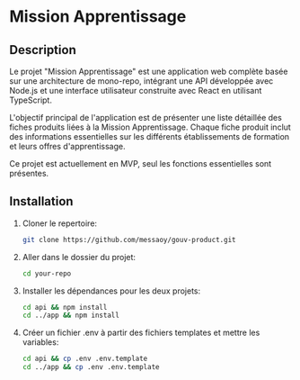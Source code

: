 # Mission Apprentissage



## Description

Le projet "Mission Apprentissage" est une application web complète basée sur une architecture de mono-repo, intégrant une API développée avec Node.js et une interface utilisateur construite avec React en utilisant TypeScript.

L'objectif principal de l'application est de présenter une liste détaillée des fiches produits liées à la Mission Apprentissage. Chaque fiche produit inclut des informations essentielles sur les différents établissements de formation et leurs offres d'apprentissage.

   Ce projet est actuellement en MVP, seul les fonctions essentielles sont présentes.
## Installation

1. Cloner le repertoire:
   ```bash
   git clone https://github.com/messaoy/gouv-product.git
   ```
2. Aller dans le dossier du projet:
   ```bash
   cd your-repo
   ```
3. Installer les dépendances pour les deux projets:
   ```bash
   cd api && npm install
   cd ../app && npm install
   ```

4. Créer un fichier .env à partir des fichiers templates et mettre les variables:
   ```bash
   cd api && cp .env .env.template
   cd ../app && cp .env .env.template
   ```
